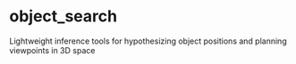 object_search
=============

Lightweight inference tools for hypothesizing object positions and planning viewpoints in 3D space
